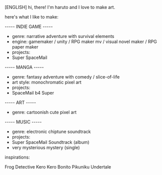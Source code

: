 [ENGLISH]
hi, there!
I'm haruto and I love to make art.


here's what I like to make:

----- INDIE GAME -----
- genre: narrative adventure with survival elements
- engine: gamemaker / unity / RPG maker mv / visual novel maker / RPG paper maker
- projects:
- Super SpaceMail

----- MANGA -----
- genre: fantasy adventure with comedy / slice-of-life
- art style: monochromatic pixel art
- projects:
- SpaceMail b4 Super

----- ART -----
- genre: cartoonish cute pixel art

----- MUSIC -----
- genre: electronic chiptune soundtrack
- projects:
- Super SpaceMail Soundtrack (album)
- very mysterious mystery (single)


inspirations:

Frog Detective
Kero Kero Bonito
Pikuniku
Undertale


<!---
harutobessa/harutobessa is a ✨ special ✨ repository because its `README.md` (this file) appears on your GitHub profile.
You can click the Preview link to take a look at your changes.
--->
